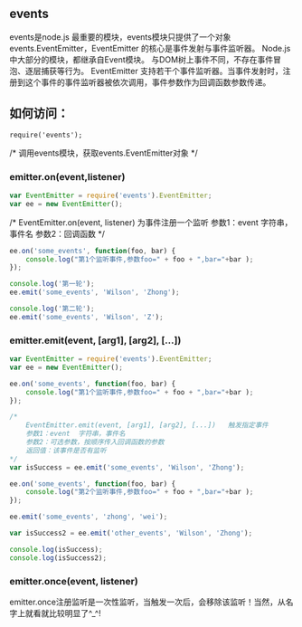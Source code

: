 ﻿
## events

events是node.js 最重要的模块，events模块只提供了一个对象events.EventEmitter，EventEmitter 的核心是事件发射与事件监听器。
Node.js中大部分的模块，都继承自Event模块。
与DOM树上事件不同，不存在事件冒泡、逐层捕获等行为。
EventEmitter 支持若干个事件监听器。当事件发射时，注册到这个事件的事件监听器被依次调用，事件参数作为回调函数参数传递。

## 如何访问：

    require('events');

/*
    调用events模块，获取events.EventEmitter对象
*/
### emitter.on(event,listener)
```javascript
var EventEmitter = require('events').EventEmitter;
var ee = new EventEmitter();
```
/*
    EventEmitter.on(event, listener) 为事件注册一个监听
    参数1：event  字符串，事件名
    参数2：回调函数
*/
```javascript
ee.on('some_events', function(foo, bar) {
    console.log("第1个监听事件,参数foo=" + foo + ",bar="+bar );
});

console.log('第一轮');
ee.emit('some_events', 'Wilson', 'Zhong');

console.log('第二轮');
ee.emit('some_events', 'Wilson', 'Z');
```
### emitter.emit(event, [arg1], [arg2], [...])
```javascript
var EventEmitter = require('events').EventEmitter;   
var ee = new EventEmitter();

ee.on('some_events', function(foo, bar) {         
    console.log("第1个监听事件,参数foo=" + foo + ",bar="+bar );
});

/*
    EventEmitter.emit(event, [arg1], [arg2], [...])   触发指定事件
    参数1：event  字符串，事件名
    参数2：可选参数，按顺序传入回调函数的参数
    返回值：该事件是否有监听
*/
var isSuccess = ee.emit('some_events', 'Wilson', 'Zhong');

ee.on('some_events', function(foo, bar) {         
    console.log("第2个监听事件,参数foo=" + foo + ",bar="+bar );
});

ee.emit('some_events', 'zhong', 'wei');

var isSuccess2 = ee.emit('other_events', 'Wilson', 'Zhong');

console.log(isSuccess);
console.log(isSuccess2);
```
### emitter.once(event, listener)
emitter.once注册监听是一次性监听，当触发一次后，会移除该监听！当然，从名字上就看就比较明显了^_^!